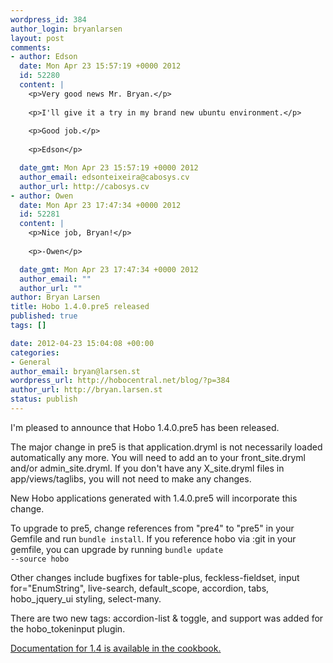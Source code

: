 ```yaml
--- 
wordpress_id: 384
author_login: bryanlarsen
layout: post
comments: 
- author: Edson
  date: Mon Apr 23 15:57:19 +0000 2012
  id: 52280
  content: |
    <p>Very good news Mr. Bryan.</p>
    
    <p>I'll give it a try in my brand new ubuntu environment.</p>
    
    <p>Good job.</p>
    
    <p>Edson</p>

  date_gmt: Mon Apr 23 15:57:19 +0000 2012
  author_email: edsonteixeira@cabosys.cv
  author_url: http://cabosys.cv
- author: Owen
  date: Mon Apr 23 17:47:34 +0000 2012
  id: 52281
  content: |
    <p>Nice job, Bryan!</p>
    
    <p>-Owen</p>

  date_gmt: Mon Apr 23 17:47:34 +0000 2012
  author_email: ""
  author_url: ""
author: Bryan Larsen
title: Hobo 1.4.0.pre5 released
published: true
tags: []

date: 2012-04-23 15:04:08 +00:00
categories: 
- General
author_email: bryan@larsen.st
wordpress_url: http://hobocentral.net/blog/?p=384
author_url: http://bryan.larsen.st
status: publish
---
```

I'm pleased to announce that Hobo 1.4.0.pre5 has been released.

The major change in pre5 is that application.dryml is not necessarily loaded automatically any more.  You will need to add an <code><include src="application"></code> to your front_site.dryml and/or admin_site.dryml.   If you don't have any X_site.dryml files in app/views/taglibs, you will not need to make any changes.

New Hobo applications generated with 1.4.0.pre5 will incorporate this change.

To upgrade to pre5, change references from "pre4" to "pre5" in your Gemfile and run <code>bundle install</code>.   If you reference hobo via :git in your gemfile, you can upgrade by running <code>bundle update --source hobo</code>

Other changes include bugfixes for table-plus, feckless-fieldset, input for="EnumString", live-search, default_scope, accordion, tabs, hobo_jquery_ui styling, select-many.

There are two new tags:  accordion-list & toggle, and support was added for the hobo_tokeninput plugin.

[Documentation for 1.4 is available in the cookbook.](http://cookbook-1.4.hobocentral.net/manual/changes14)
